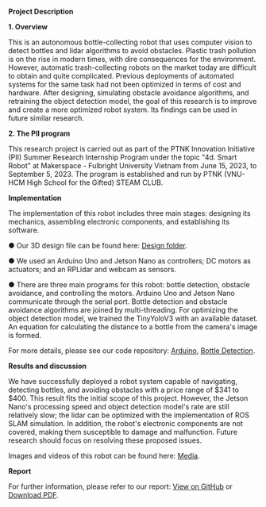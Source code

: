**Project Description**

**1. Overview**

This is an autonomous bottle-collecting robot that uses computer vision to detect bottles and lidar algorithms to avoid obstacles. Plastic trash pollution is on the rise in modern times, with dire consequences for the environment. However, automatic trash-collecting robots on the market today are difficult to obtain and quite complicated. Previous deployments of automated systems for the same task had not been optimized in terms of cost and hardware. After designing, simulating obstacle avoidance algorithms, and retraining the object detection model, the goal of this research is to improve and create a more optimized robot system. Its findings can be used in future similar research.

**2. The PII program**

This research project is carried out as part of the PTNK Innovation Initiative (PII) Summer Research Internship Program under the topic "4d. Smart Robot" at Makerspace - Fulbright University Vietnam from June 15, 2023, to September 5, 2023. The program is established and run by PTNK (VNU-HCM High School for the Gifted) STEAM CLUB.

**Implementation**

The implementation of this robot includes three main stages: designing its mechanics, assembling electronic components, and establishing its software.

● Our 3D design file can be found here: [Design folder](https://github.com/dngvmnh/Trash_Collecting_Robot/tree/main/Robot_Design).

● We used an Arduino Uno and Jetson Nano as controllers; DC motors as actuators; and an RPLidar and webcam as sensors.

● There are three main programs for this robot: bottle detection, obstacle avoidance, and controlling the motors. Arduino Uno and Jetson Nano communicate through the serial port. Bottle detection and obstacle avoidance algorithms are joined by multi-threading. For optimizing the object detection model, we trained the TinyYoloV3 with an available dataset. An equation for calculating the distance to a bottle from the camera's image is formed.

For more details, please see our code repository: [Arduino](https://github.com/dngvmnh/Trash_Collecting_Robot/tree/main/Arduino), [Bottle Detection](https://github.com/dngvmnh/Trash_Collecting_Robot/tree/main/Bottle_Detection).

**Results and discussion**

We have successfully deployed a robot system capable of navigating, detecting bottles, and avoiding obstacles with a price range of $341 to $400. This result fits the initial scope of this project. However, the Jetson Nano's processing speed and object detection model's rate are still relatively slow; the lidar can be optimized with the implementation of ROS SLAM simulation. In addition, the robot's electronic components are not covered, making them susceptible to damage and malfunction. Future research should focus on resolving these proposed issues.

Images and videos of this robot can be found here: [Media](https://github.com/dngvmnh/Trash_Collecting_Robot/tree/main/Results/Media).

**Report**

For further information, please refer to our report: [View on GitHub](https://github.com/dngvmnh/Trash_Collecting_Robot/blob/main/Results/Report/PII%20-%20Report%20-%20FUV.pdf) or [Download PDF](https://github.com/dngvmnh/Trash_Collecting_Robot/raw/main/Results/Report/PII%20-%20Report%20-%20FUV.pdf).
